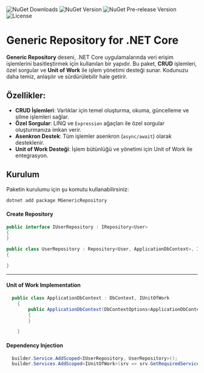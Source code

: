 ﻿
![NuGet Downloads](https://img.shields.io/nuget/dt/MGenericRepository.svg)
![NuGet Version](https://img.shields.io/nuget/v/MGenericRepository.svg)
![NuGet Pre-release Version](https://img.shields.io/nuget/vpre/MGenericRepository.svg)
![License](https://img.shields.io/badge/license-MIT-blue.svg)

# Generic Repository for .NET Core

**Generic Repository** deseni, .NET Core uygulamalarında veri erişim işlemlerini basitleştirmek için kullanılan bir yapıdır. Bu paket, **CRUD** işlemleri, özel sorgular ve **Unit of Work** ile işlem yönetimi desteği sunar. Kodunuzu daha temiz, anlaşılır ve sürdürülebilir hale getirir.

## Özellikler:
- **CRUD İşlemleri**: Varlıklar için temel oluşturma, okuma, güncelleme ve silme işlemleri sağlar.
- **Özel Sorgular**: LINQ ve `Expression` ağaçları ile özel sorgular oluşturmanıza imkan verir.
- **Asenkron Destek**: Tüm işlemler asenkron (`async/await`) olarak desteklenir.
- **Unit of Work Desteği**: İşlem bütünlüğü ve yönetimi için Unit of Work ile entegrasyon.

## Kurulum

Paketin kurulumu için şu komutu kullanabilirsiniz:

```bash
dotnet add package MGenericRepository 
```

#### Create Repository
```csharp
public interface IUserRepository : IRepository<User>
{
}

public class UserRepository : Repository<User, ApplicationDbContext>, IUserRepository
{

}

```

----

#### Unit of Work Implementation

```csharp
  public class ApplicationDbContext : DbContext, IUnitOfWork
    {
        public ApplicationDbContext(DbContextOptions<ApplicationDbContext> options) : base(options)
        {
        }

    }

```
#### Dependency Injection
```csharp
  builder.Service.AddScoped<IUserRepository, UserRepository>();
  builder.Services.AddScoped<IUnitOfWork>(srv => srv.GetRequiredService<ApplicationDbContext>());

```

